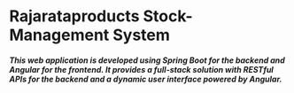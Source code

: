 # Rajarataproducts Stock-Management System

##### This web application is developed using Spring Boot for the backend and Angular for the frontend. It provides a full-stack solution with RESTful APIs for the backend and a dynamic user interface powered by Angular.
